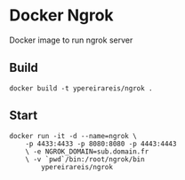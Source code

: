 # Docker Ngrok

Docker image to run ngrok server


## Build

```
docker build -t ypereirareis/ngrok .
```

## Start

```
docker run -it -d --name=ngrok \
    -p 4433:4433 -p 8080:8080 -p 4443:4443
    \ -e NGROK_DOMAIN=sub.domain.fr
    \ -v `pwd`/bin:/root/ngrok/bin
        ypereirareis/ngrok
```